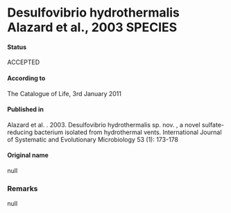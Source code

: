 # Desulfovibrio hydrothermalis Alazard et al., 2003 SPECIES

#### Status
ACCEPTED

#### According to
The Catalogue of Life, 3rd January 2011

#### Published in
Alazard et al. . 2003. Desulfovibrio hydrothermalis sp. nov. , a novel sulfate-reducing bacterium isolated from hydrothermal vents. International Journal of Systematic and Evolutionary Microbiology 53 (1): 173-178

#### Original name
null

### Remarks
null